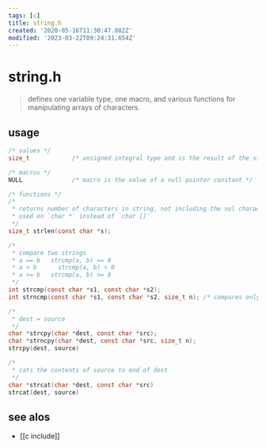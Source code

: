 ```yaml
---
tags: [c]
title: string.h
created: '2020-05-16T11:30:47.882Z'
modified: '2023-03-22T09:24:31.654Z'
---
```


# string.h

> defines one variable type, one macro, and various functions for manipulating arrays of characters.

## usage
```c
/* values */
size_t            /* unsigned integral type and is the result of the sizeof keyword */

/* macros */
NULL              /* macro is the value of a null pointer constant */

/* functions */
/*
 * returns number of characters in string, not including the nul character 
 * used on `char *` instead of `char []`
 */
size_t strlen(const char *s);

/*
 * compare two strings
 * a == b 	strcmp(a, b) == 0
 * a < b 	  strcmp(a, b) < 0
 * a >= b 	strcmp(a, b) >= 0
 */
int strcmp(const char *s1, const char *s2);
int strncmp(const char *s1, const char *s2, size_t n); /* compares only the first (at most) n bytes of s1 and s2. */

/*
 * dest = source
 */
char *strcpy(char *dest, const char *src);
char *strncpy(char *dest, const char *src, size_t n);
strcpy(dest, source)

/* 
 * cats the contents of source to end of dest 
 */
char *strcat(char *dest, const char *src)
strcat(dest, source)
```
## see alos
- [[c include]]
